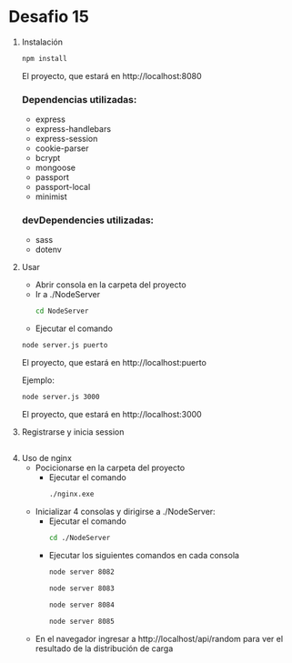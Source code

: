 # Desafio 15

1. Instalación

    ```sh
    npm install
    ```

    El proyecto, que estará en http://localhost:8080

    ### Dependencias utilizadas:

    - express
    - express-handlebars
    - express-session
    - cookie-parser
    - bcrypt
    - mongoose
    - passport
    - passport-local
    - minimist

    ### devDependencies utilizadas:

    - sass
    - dotenv

2. Usar

    - Abrir consola en la carpeta del proyecto
    - Ir a ./NodeServer
        ```sh
        cd NodeServer
        ```
    - Ejecutar el comando

    ```sh
    node server.js puerto
    ```

    El proyecto, que estará en http://localhost:puerto

    Ejemplo:

    ```sh
    node server.js 3000
    ```

    El proyecto, que estará en http://localhost:3000

3. Registrarse y inicia session

##

4. Uso de nginx
    - Pocicionarse en la carpeta del proyecto
        - Ejecutar el comando
            ```sh
            ./nginx.exe
            ```
    - Inicializar 4 consolas y dirigirse a ./NodeServer:
        - Ejecutar el comando
            ```sh
            cd ./NodeServer
            ```
        - Ejecutar los siguientes comandos en cada consola
            ```sh
            node server 8082
            ```
            ```sh
            node server 8083
            ```
            ```sh
            node server 8084
            ```
            ```sh
            node server 8085
            ```
    - En el navegador ingresar a http://localhost/api/random para ver el resultado de la distribución de carga
